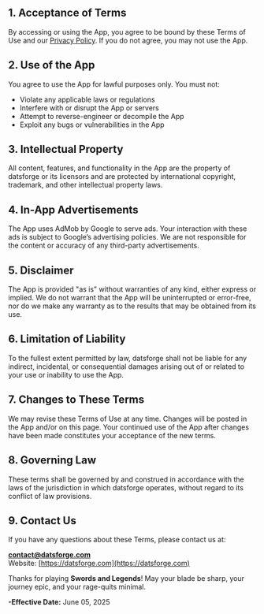 

## 1. Acceptance of Terms

By accessing or using the App, you agree to be bound by these Terms of Use and our [Privacy Policy](/projects/games/sal/privacy.html). If you do not agree, you may not use the App.



## 2. Use of the App

You agree to use the App for lawful purposes only. You must not:

- Violate any applicable laws or regulations
- Interfere with or disrupt the App or servers
- Attempt to reverse-engineer or decompile the App
- Exploit any bugs or vulnerabilities in the App



## 3. Intellectual Property

All content, features, and functionality in the App are the property of datsforge or its licensors and are protected by international copyright, trademark, and other intellectual property laws.



## 4. In-App Advertisements

The App uses AdMob by Google to serve ads. Your interaction with these ads is subject to Google’s advertising policies. We are not responsible for the content or accuracy of any third-party advertisements.



## 5. Disclaimer

The App is provided "as is" without warranties of any kind, either express or implied. We do not warrant that the App will be uninterrupted or error-free, nor do we make any warranty as to the results that may be obtained from its use.



## 6. Limitation of Liability

To the fullest extent permitted by law, datsforge shall not be liable for any indirect, incidental, or consequential damages arising out of or related to your use or inability to use the App.



## 7. Changes to These Terms

We may revise these Terms of Use at any time. Changes will be posted in the App and/or on this page. Your continued use of the App after changes have been made constitutes your acceptance of the new terms.



## 8. Governing Law

These terms shall be governed by and construed in accordance with the laws of the jurisdiction in which datsforge operates, without regard to its conflict of law provisions.



## 9. Contact Us

If you have any questions about these Terms, please contact us at:

**contact@datsforge.com**  
 Website: [https://datsforge.com](https://datsforge.com)  



Thanks for playing **Swords and Legends**! May your blade be sharp, your journey epic, and your rage-quits minimal.

**-Effective Date:** June 05, 2025

